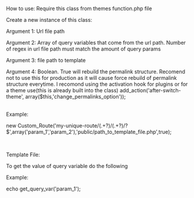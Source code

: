 How to use:
Require this class from themes function.php file<br>


Create a new instance of this class:<br>


  Argument 1: Url file path <br>
  
Argument 2: Array of query variables that come from the url path. Number of regex in url file path must match the amount of query params<br>

Argument 3: file path to template<br>

Argument 4: Boolean. True will rebuild the permalink structure. Recomend not to use this for production as it will cause force rebuild of permalink structure everytime. 
            I recomond using the activation hook for plugins or for a theme use(this is already built into the class)
            add_action('after-switch-theme', array($this,'change_permalinks_option'));
            
 <br>
Example:<br>

new Custom_Route('my-unique-route/(.+?)/(.+?)/?$',array('param_1','param_2'),'public/path_to_template_file.php',true);

 <br>
 
Template File:<br>

To get the value of query variable do the following<br>

Example:<br>

echo get_query_var('param_1');<br>
  
